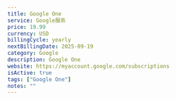```yaml
---
title: Google One
service: Google服务
price: 19.99
currency: USD
billingCycle: yearly
nextBillingDate: 2025-09-19
category: Google
description: Google One
website: https://myaccount.google.com/subscriptions
isActive: true
tags: ["Google One"]
notes: ""
---
```

<!-- 
# Adobe Creative Cloud 订阅

Adobe Creative Cloud 提供完整的创意工具套件，包括 Photoshop、Illustrator、Premiere Pro 等。

## 包含软件
- Photoshop
- Illustrator
- Premiere Pro
- After Effects
- InDesign
- Lightroom
- 以及更多创意应用

## 使用情况
主要用于图片编辑和视频制作，每周使用约10小时。 -->
